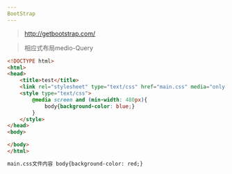 ```yaml
---
BootStrap
---
```

> http://getbootstrap.com/  
  
> 相应式布局medio-Query  
```HTML
<!DOCTYPE html>
<html>
<head>
	<title>test</title>
	<link rel="stylesheet" type="text/css" href="main.css" media="only screen and (max-width:480px)"/>
	<style type="text/css">
		@media screen and (min-width: 480px){
			body{background-color: blue;}
		}
	</style>
</head>
<body>

</body>
</html>

main.css文件内容 body{background-color: red;}
```
